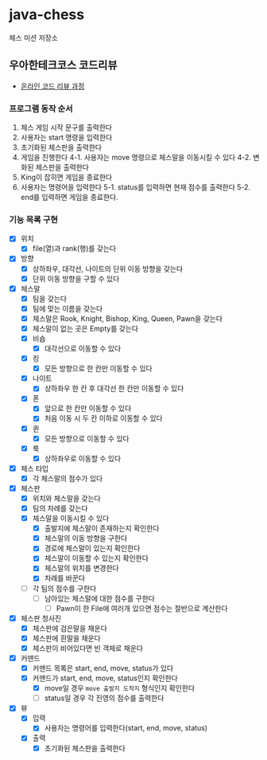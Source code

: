 # java-chess

체스 미션 저장소

## 우아한테크코스 코드리뷰

- [온라인 코드 리뷰 과정](https://github.com/woowacourse/woowacourse-docs/blob/master/maincourse/README.md)



### 프로그램 동작 순서

1. 체스 게임 시작 문구를 출력한다
2. 사용자는 start 명령을 입력한다
3. 초기화된 체스판을 출력한다
4. 게임을 진행한다
   4-1. 사용자는 move 명령으로 체스말을 이동시킬 수 있다
   4-2. 변화된 체스판을 출력한다
5. King이 잡히면 게임을 종료한다
6. 사용자는 명령어을 입력한다
    5-1. status를 입력하면 현재 점수를 출력한다
    5-2. end를 입력하면 게임을 종료한다.

### 기능 목록 구현
- [x] 위치
    - [x] file(열)과 rank(행)를 갖는다
- [x] 방향
  - [x] 상하좌우, 대각선, 나이트의 단위 이동 방향을 갖는다
  - [x] 단위 이동 방향을 구할 수 있다
- [x] 체스말
    - [x] 팀을 갖는다
    - [x] 팀에 맞는 이름을 갖는다
    - [x] 체스말은 Rook, Knight, Bishop, King, Queen, Pawn을 갖는다
    - [x] 체스말이 없는 곳은 Empty를 갖는다
    - [x] 비숍
      - [x] 대각선으로 이동할 수 있다
    - [x] 킹
      - [x] 모든 방향으로 한 칸만 이동할 수 있다
    - [x] 나이트
      - [x] 상하좌우 한 칸 후 대각선 한 칸만 이동할 수 있다
    - [x] 폰
      - [x] 앞으로 한 칸만 이동할 수 있다
      - [x] 처음 이동 시 두 칸 이하로 이동할 수 있다
    - [x] 퀸
      - [x] 모든 방향으로 이동할 수 있다
    - [x] 룩
      - [x] 상하좌우로 이동할 수 있다
- [x] 체스 타입
  - [x] 각 체스말의 점수가 있다
- [x] 체스판
    - [x] 위치와 체스말을 갖는다
    - [x] 팀의 차례를 갖는다
    - [x] 체스말을 이동시킬 수 있다
      - [x] 출발지에 체스말이 존재하는지 확인한다
      - [x] 체스말의 이동 방향을 구한다
      - [x] 경로에 체스말이 있는지 확인한다
      - [x] 체스말이 이동할 수 있는지 확인한다
      - [x] 체스말의 위치를 변경한다
      - [x] 차례를 바꾼다
    - [ ] 각 팀의 점수를 구한다
      - [ ] 남아있는 체스말에 대한 점수를 구한다 
        - [ ] Pawn이 한 File에 여러개 있으면 점수는 절반으로 계산한다
- [x] 체스판 청사진
    - [x] 체스판에 검은말을 채운다
    - [x] 체스판에 흰말을 채운다
    - [x] 체스판이 비어있다면 빈 객체로 채운다
- [x] 커맨드
  - [x] 커맨드 목록은 start, end, move, status가 있다 
  - [x] 커맨드가 start, end, move, status인지 확인한다
    - [x] move일 경우 `move 출발지 도착지` 형식인지 확인한다
    - [ ] status일 경우 각 진영의 점수를 출력한다
- [x] 뷰
  - [x] 입력
    - [x] 사용자는 명령어를 입력한다(start, end, move, status)
  - [x] 출력
    - [x] 초기화된 체스판을 출력한다
